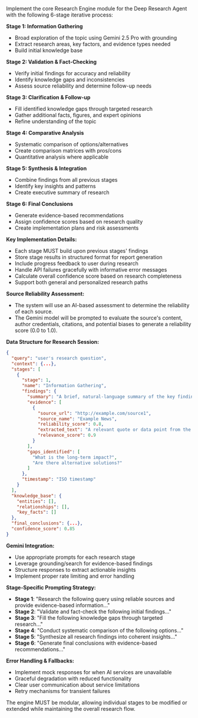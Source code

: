 Implement the core Research Engine module for the Deep Research Agent with the following 6-stage iterative process:

**Stage 1: Information Gathering**
- Broad exploration of the topic using Gemini 2.5 Pro with grounding
- Extract research areas, key factors, and evidence types needed
- Build initial knowledge base

**Stage 2: Validation & Fact-Checking**
- Verify initial findings for accuracy and reliability
- Identify knowledge gaps and inconsistencies
- Assess source reliability and determine follow-up needs

**Stage 3: Clarification & Follow-up**
- Fill identified knowledge gaps through targeted research
- Gather additional facts, figures, and expert opinions
- Refine understanding of the topic

**Stage 4: Comparative Analysis**
- Systematic comparison of options/alternatives
- Create comparison matrices with pros/cons
- Quantitative analysis where applicable

**Stage 5: Synthesis & Integration**
- Combine findings from all previous stages
- Identify key insights and patterns
- Create executive summary of research

**Stage 6: Final Conclusions**
- Generate evidence-based recommendations
- Assign confidence scores based on research quality
- Create implementation plans and risk assessments

**Key Implementation Details:**
- Each stage MUST build upon previous stages' findings
- Store stage results in structured format for report generation
- Include progress feedback to user during research
- Handle API failures gracefully with informative error messages
- Calculate overall confidence score based on research completeness
- Support both general and personalized research paths

**Source Reliability Assessment:**
- The system will use an AI-based assessment to determine the reliability of each source.
- The Gemini model will be prompted to evaluate the source's content, author credentials, citations, and potential biases to generate a reliability score (0.0 to 1.0).

**Data Structure for Research Session:**
```json
{
  "query": "user's research question",
  "context": {...},
  "stages": [
    {
      "stage": 1,
      "name": "Information Gathering",
      "findings": {
        "summary": "A brief, natural-language summary of the key findings from this stage.",
        "evidence": [
          {
            "source_url": "http://example.com/source1",
            "source_name": "Example News",
            "reliability_score": 0.8,
            "extracted_text": "A relevant quote or data point from the source.",
            "relevance_score": 0.9
          }
        ],
        "gaps_identified": [
          "What is the long-term impact?",
          "Are there alternative solutions?"
        ]
      },
      "timestamp": "ISO timestamp"
    }
  ],
  "knowledge_base": {
    "entities": [],
    "relationships": [],
    "key_facts": []
  },
  "final_conclusions": {...},
  "confidence_score": 0.85
}
```

**Gemini Integration:**
- Use appropriate prompts for each research stage
- Leverage grounding/search for evidence-based findings
- Structure responses to extract actionable insights
- Implement proper rate limiting and error handling

**Stage-Specific Prompting Strategy:**
- **Stage 1**: "Research the following query using reliable sources and provide evidence-based information..."
- **Stage 2**: "Validate and fact-check the following initial findings..."
- **Stage 3**: "Fill the following knowledge gaps through targeted research..."
- **Stage 4**: "Conduct systematic comparison of the following options..."
- **Stage 5**: "Synthesize all research findings into coherent insights..."
- **Stage 6**: "Generate final conclusions with evidence-based recommendations..."

**Error Handling & Fallbacks:**
- Implement mock responses for when AI services are unavailable
- Graceful degradation with reduced functionality
- Clear user communication about service limitations
- Retry mechanisms for transient failures

The engine MUST be modular, allowing individual stages to be modified or extended while maintaining the overall research flow.